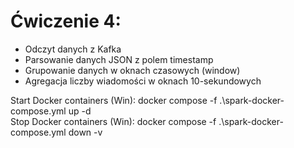 # Ćwiczenie 4:
- Odczyt danych z Kafka
- Parsowanie danych JSON z polem timestamp
- Grupowanie danych w oknach czasowych (window)
- Agregacja liczby wiadomości w oknach 10-sekundowych

Start Docker containers (Win): docker compose -f .\spark-docker-compose.yml up -d  
Stop Docker containers (Win): docker compose -f .\spark-docker-compose.yml down -v
